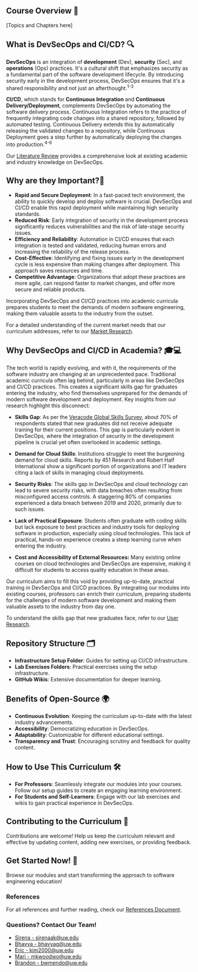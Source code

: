 ## Course Overview 📖
[Topics and Chapters here]

## What is DevSecOps and CI/CD? 🔍
**DevSecOps** is an integration of **development** (Dev), **security** (Sec), and **operations** (Ops) practices. It's a cultural shift that emphasizes security as a fundamental part of the software development lifecycle. By introducing security early in the development process, DevSecOps ensures that it's a shared responsibility and not just an afterthought.<sup>1-3</sup>

**CI/CD**, which stands for **Continuous Integration** and **Continuous Delivery/Deployment**, complements DevSecOps by automating the software delivery process. Continuous Integration refers to the practice of frequently integrating code changes into a shared repository, followed by automated testing. Continuous Delivery extends this by automatically releasing the validated changes to a repository, while Continuous Deployment goes a step further by automatically deploying the changes into production.<sup>4-6</sup>

Our [Literature Review](research/literature-review.md) provides a comprehensive look at existing academic and industry knowledge on DevSecOps.

## Why are they Important?🌟
- **Rapid and Secure Deployment**: In a fast-paced tech environment, the ability to quickly develop and deploy software is crucial. DevSecOps and CI/CD enable this rapid deployment while maintaining high security standards.
- **Reduced Risk**: Early integration of security in the development process significantly reduces vulnerabilities and the risk of late-stage security issues.
- **Efficiency and Reliability**: Automation in CI/CD ensures that each integration is tested and validated, reducing human errors and increasing the reliability of the release process.
- **Cost-Effective**: Identifying and fixing issues early in the development cycle is less expensive than making changes after deployment. This approach saves resources and time.
- **Competitive Advantage**: Organizations that adopt these practices are more agile, can respond faster to market changes, and offer more secure and reliable products.

Incorporating DevSecOps and CI/CD practices into academic curricula prepares students to meet the demands of modern software engineering, making them valuable assets to the industry from the outset. 

For a detailed understanding of the current market needs that our curriculum addresses, refer to our [Market Research](research/market-research.md).

## Why DevSecOps and CI/CD in Academia? 🎓💻
The tech world is rapidly evolving, and with it, the requirements of the software industry are changing at an unprecedented pace. Traditional academic curricula often lag behind, particularly in areas like DevSecOps and CI/CD practices. This creates a significant skills gap for graduates entering the industry, who find themselves unprepared for the demands of modern software development and deployment. Key insights from our research highlight this disconnect:

- **Skills Gap**: As per the [Veracode Global Skills Survey](https://www.veracode.com/blog/security-news/veracode-survey-research-identifies-cybersecurity-skills-gap-causes-and-cures), about 70% of respondents stated that new graduates did not receive adequate training for their current positions. This gap is particularly evident in DevSecOps, where the integration of security in the development pipeline is crucial yet often overlooked in academic settings.

- **Demand for Cloud Skills**: Institutions struggle to meet the burgeoning demand for cloud skills. Reports by 451 Research and Robert Half International show a significant portion of organizations and IT leaders citing a lack of skills in managing cloud deployments.

- **Security Risks**: The skills gap in DevSecOps and cloud technology can lead to severe security risks, with data breaches often resulting from misconfigured access controls. A staggering 80% of companies experienced a data breach between 2019 and 2020, primarily due to such issues.

- **Lack of Practical Exposure**: Students often graduate with coding skills but lack exposure to best practices and industry tools for deploying software in production, especially using cloud technologies. This lack of practical, hands-on experience creates a steep learning curve when entering the industry.

- **Cost and Accessibility of External Resources:** Many existing online courses on cloud technologies and DevSecOps are expensive, making it difficult for students to access quality education in these areas.

Our curriculum aims to fill this void by providing up-to-date, practical training in DevSecOps and CI/CD practices. By integrating our modules into existing courses, professors can enrich their curriculum, preparing students for the challenges of modern software development and making them valuable assets to the industry from day one.

To understand the skills gap that new graduates face, refer to our [User Research](research/user-research.md).

## Repository Structure 🗂️
- **Infrastructure Setup Folder**: Guides for setting up CI/CD infrastructure.
- **Lab Exercises Folders**: Practical exercises using the setup infrastructure.
- **GitHub Wikis**: Extensive documentation for deeper learning.

## Benefits of Open-Source 🌍
- **Continuous Evolution**: Keeping the curriculum up-to-date with the latest industry advancements.
- **Accessibility**: Democratizing education in DevSecOps.
- **Adaptability**: Customizable for different educational settings.
- **Transparency and Trust**: Encouraging scrutiny and feedback for quality content.

## How to Use This Curriculum 🛠️
- **For Professors**: Seamlessly integrate our modules into your courses. Follow our setup guides to create an engaging learning environment.
- **For Students and Self-Learners**: Engage with our lab exercises and wikis to gain practical experience in DevSecOps.

## Contributing to the Curriculum 🤝
Contributions are welcome! Help us keep the curriculum relevant and effective by updating content, adding new exercises, or providing feedback.

## Get Started Now! 🚀
Browse our modules and start transforming the approach to software engineering education!

### References
For all references and further reading, check our [References Document](research/references.md).

### Questions? Contact Our Team!
- [Sirena - sirenaak@uw.edu](mailto:sirenaak@uw.edu)
- [Bhavya - bhavyag@uw.edu](mailto:bhavyag@uw.edu)
- [Eric - kim2000@uw.edu](mailto:kim2000@uw.edu)
- [Mari - mkwoodwo@uw.edu](mailto:mkwoodwo@uw.edu)
- [Brandon - bwmendo@uw.edu](mailto:bwmendo@uw.edu)
